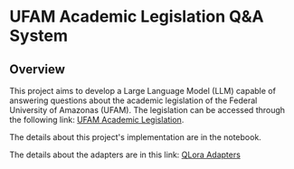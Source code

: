 # UFAM Academic Legislation Q&A System

## Overview

This project aims to develop a Large Language Model (LLM) capable of answering questions about the academic legislation of the Federal University of Amazonas (UFAM). The legislation can be accessed through the following link: [UFAM Academic Legislation](https://proeg.ufam.edu.br/normas-academicas/57-proeg/146-legislacao-e-normas.html).

The details about this project's implementation are in the notebook. 

The details about the adapters are in this link: [QLora Adapters](https://huggingface.co/gioandrade/llama3.1-instruction-response)
